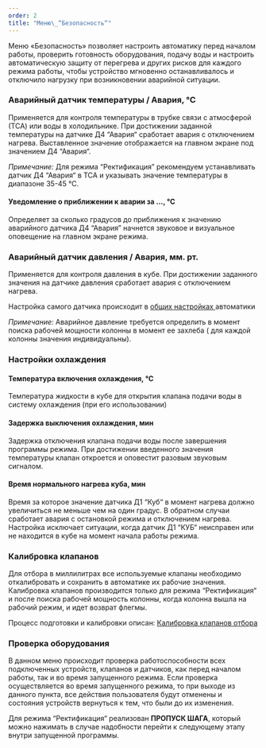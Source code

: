 ```yaml
---
order: 2
title: "Меню\_“Безопасность“"
---
```


Меню «Безопасность» позволяет настроить автоматику перед началом работы, проверить готовность оборудования, подачу воды и настроить автоматическую защиту от перегрева и других рисков для каждого режима работы, чтобы устройство мгновенно останавливалось и отключило нагрузку при возникновении аварийной ситуации.

### Аварийный датчик температуры / Авария, °C

Применяется для контроля температуры в трубке связи с атмосферой (ТСА) или воды в холодильнике. При достижении заданной температуры на датчике Д4 “Авария“ сработает авария с отключением нагрева. Выставленное значение  отображается на главном экране под значением Д4 “Авария“.

*Примечание:* Для режима “Ректификация” рекомендуем устанавливать датчик Д4 “Авария“ в ТСА  и указывать значение  температуры в диапазоне 35-45 °C.

#### Уведомление о приближении к аварии за …, °C

Определяет за сколько градусов до приближения к значению аварийного датчика Д4 “Авария” начнется звуковое и визуальное оповещение на главном экране режима.

### Аварийный датчик давления / Авария, мм. рт.

Применяется для контроля давления в кубе. При достижении заданного значения на датчике давления сработает авария с отключением нагрева.

Настройка самого датчика происходит в [общих настройках ](./../../obschie-nastroyki#предел-датчика-давления,-psi)автоматики

*Примечание:* Аварийное давление требуется определить в момент поиска рабочей мощности колонны в момент ее захлеба ( для каждой колонны значения индивидуальны).

### Настройки охлаждения

#### Температура включения охлаждения, °C

Температура жидкости в кубе для открытия клапана подачи воды в  систему охлаждения (при его использовании)

#### Задержка выключения охлаждения, мин

Задержка отключения клапана подачи воды после завершения программы режима. При достижении введенного значения температуры клапан откроется и оповестит разовым звуковым сигналом.

#### Время нормального нагрева куба, мин

Время за которое значение датчика Д1 “Куб“ в момент нагрева должно увеличиться не меньше чем на один градус. В обратном случаи сработает авария с остановкой режима и отключением нагрева. Настройка исключает ситуации, когда датчик Д1 “КУБ“ неисправен или не находится в кубе на момент начала работы режима.

### Калибровка клапанов

Для отбора в миллилитрах все используемые клапаны необходимо откалибровать и сохранить в автоматике их рабочие значения. Калибровка клапанов производится только для режима “Ректификация“ и после поиска рабочей мощность колонны, когда колонна вышла на рабочий режим, и идет возврат флегмы.

Процесс подготовки и калибровки описан: [Калибровка клапанов отбора](./../kalibrovka-klapanov-otbora)

### Проверка оборудования

В данном меню происходит проверка работоспособности всех подключенных устройств, клапанов и датчиков, как перед началом работы, так и во время запущенного режима. Если проверка осуществляется во время запущенного режима, то при выходе из данного пункта, все действия пользователя будут отменены и состояния устройств вернуться к тем, что были до их изменения.

Для режима “Ректификация“ реализован **ПРОПУСК ШАГА**, который можно нажимать в случае надобности перейти к следующему этапу внутри запущенной программы.



### 